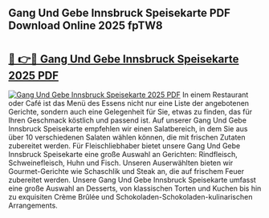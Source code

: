 ## Gang Und Gebe Innsbruck Speisekarte PDF Download Online 2025 fpTW8

# <h2><a href="http://gc8z8o4.nevu.top/?p=Gang+Und+Gebe+Innsbruck+Speisekarte">🔗 👉🔴 Gang Und Gebe Innsbruck Speisekarte 2025 PDF</a></h2>

[![Gang Und Gebe Innsbruck Speisekarte 2025 PDF](https://i.imgur.com/dBaPXMq.png)](http://gc8z8o4.nevu.top/?p=Gang+Und+Gebe+Innsbruck+Speisekarte)
In einem Restaurant oder Café ist das Menü des Essens nicht nur eine Liste der angebotenen Gerichte, sondern auch eine Gelegenheit für Sie, etwas zu finden, das für Ihren Geschmack köstlich und passend ist. Auf unserer Gang Und Gebe Innsbruck Speisekarte empfehlen wir einen Salatbereich, in dem Sie aus über 10 verschiedenen Salaten wählen können, die mit frischen Zutaten zubereitet werden. Für Fleischliebhaber bietet unsere Gang Und Gebe Innsbruck Speisekarte eine große Auswahl an Gerichten: Rindfleisch, Schweinefleisch, Huhn und Fisch. Unseren Auserwählten bieten wir Gourmet-Gerichte wie Schaschlik und Steak an, die auf frischem Feuer zubereitet werden. Unsere Gang Und Gebe Innsbruck Speisekarte umfasst eine große Auswahl an Desserts, von klassischen Torten und Kuchen bis hin zu exquisiten Crème Brûlée und Schokoladen-Schokoladen-kulinarischen Arrangements.

